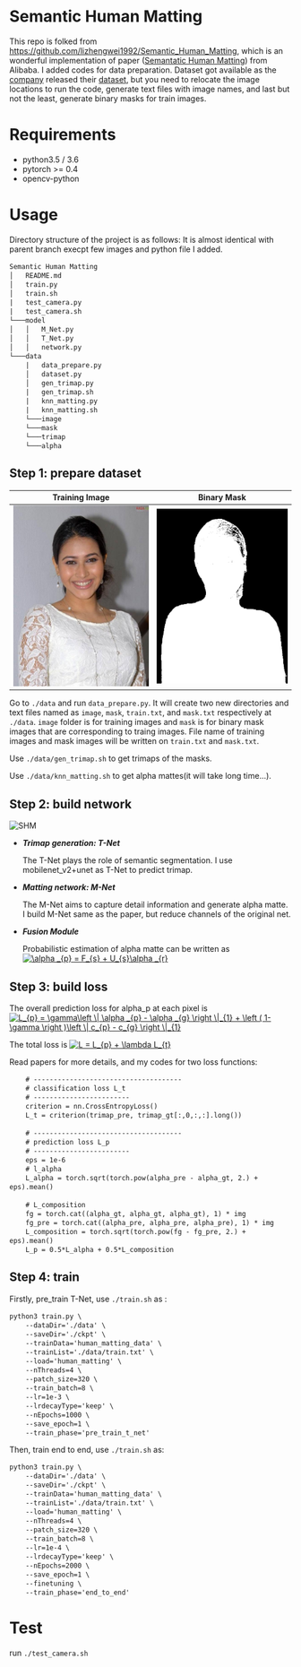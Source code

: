 # Semantic Human Matting
This repo is folked from https://github.com/lizhengwei1992/Semantic_Human_Matting, which is an wonderful implementation of paper ([Semantatic Human Matting](https://arxiv.org/abs/1809.01354)) from Alibaba. I added codes for data preparation. Dataset got available as the [company](http://www.aisegment.com) released their [dataset](https://github.com/aisegmentcn/matting_human_datasets), but you need to relocate the image locations to run the code, generate text files with image names, and last but not the least, generate binary masks for train images.

# Requirements
- python3.5 / 3.6
- pytorch >= 0.4
- opencv-python

# Usage

Directory structure of the project is as follows:
It is almost identical with parent branch execpt few images and python file I added.
```
Semantic Human Matting
│   README.md
│   train.py
│   train.sh
|   test_camera.py
|   test_camera.sh
└───model
│   │   M_Net.py
│   │   T_Net.py
│   │   network.py
└───data
    |	data_prepare.py
    │   dataset.py
    │   gen_trimap.py
    |   gen_trimap.sh
    |   knn_matting.py
    |   knn_matting.sh
    └───image
    └───mask
    └───trimap
    └───alpha
```

## Step 1: prepare dataset

Training Image             |  Binary Mask
:-------------------------:|:-------------------------:
![Ref](https://github.com/jihwan1008/Semantic_Human_Matting/raw/master/Reference.png)  |  ![Mask](https://github.com/jihwan1008/Semantic_Human_Matting/raw/master/Mask.png)

Go to ```./data``` and run ```data_prepare.py```.
It will create two new directories and text files named as ```image```, ```mask```, ```train.txt```, and ```mask.txt``` respectively at ```./data```.
```image``` folder is for training images and ```mask``` is for binary mask images that are corresponding to traing images.
File name of training images and mask images will be written on ```train.txt``` and ```mask.txt```.

Use ```./data/gen_trimap.sh``` to get trimaps of the masks.

Use ```./data/knn_matting.sh``` to get alpha mattes(it will take long time...).

## Step 2: build network

![SHM](https://github.com/lizhengwei1992/Semantic_Human_Matting/raw/master/network.png)


- ***Trimap generation: T-Net***


  The T-Net plays the role of semantic segmentation. I use mobilenet_v2+unet as T-Net to predict trimap.

- ***Matting network: M-Net***


  The M-Net aims to capture detail information and generate alpha matte. I build M-Net same as the paper, but reduce channels of the original net.
  
- ***Fusion Module***

  Probabilistic estimation of alpha matte can be written as <a href="https://www.codecogs.com/eqnedit.php?latex=\alpha&space;_{p}&space;=&space;F_{s}&space;&plus;&space;U_{s}\alpha&space;_{r}" target="_blank"><img src="https://latex.codecogs.com/gif.latex?\alpha&space;_{p}&space;=&space;F_{s}&space;&plus;&space;U_{s}\alpha&space;_{r}" title="\alpha _{p} = F_{s} + U_{s}\alpha _{r}" /></a>


## Step 3: build loss 

The overall prediction loss for alpha_p at each pixel is <a href="https://www.codecogs.com/eqnedit.php?latex=\inline&space;L_{p}&space;=&space;\gamma\left&space;\|&space;\alpha&space;_{p}&space;-&space;\alpha&space;_{g}&space;\right&space;\|_{1}&space;&plus;&space;\left&space;(&space;1-\gamma&space;\right&space;)\left&space;\|&space;c_{p}&space;-&space;c_{g}&space;\right&space;\|_{1}" target="_blank"><img src="https://latex.codecogs.com/gif.latex?\inline&space;L_{p}&space;=&space;\gamma\left&space;\|&space;\alpha&space;_{p}&space;-&space;\alpha&space;_{g}&space;\right&space;\|_{1}&space;&plus;&space;\left&space;(&space;1-\gamma&space;\right&space;)\left&space;\|&space;c_{p}&space;-&space;c_{g}&space;\right&space;\|_{1}" title="L_{p} = \gamma\left \| \alpha _{p} - \alpha _{g} \right \|_{1} + \left ( 1-\gamma \right )\left \| c_{p} - c_{g} \right \|_{1}" /></a>

The total loss is <a href="https://www.codecogs.com/eqnedit.php?latex=\inline&space;L&space;=&space;L_{p}&space;&plus;&space;\lambda&space;L_{t}" target="_blank"><img src="https://latex.codecogs.com/gif.latex?\inline&space;L&space;=&space;L_{p}&space;&plus;&space;\lambda&space;L_{t}" title="L = L_{p} + \lambda L_{t}" /></a>

Read papers for more details, and my codes for two loss functions:
```
    # -------------------------------------
    # classification loss L_t
    # ------------------------
    criterion = nn.CrossEntropyLoss()
    L_t = criterion(trimap_pre, trimap_gt[:,0,:,:].long())

    # -------------------------------------
    # prediction loss L_p
    # ------------------------
    eps = 1e-6
    # l_alpha
    L_alpha = torch.sqrt(torch.pow(alpha_pre - alpha_gt, 2.) + eps).mean()

    # L_composition
    fg = torch.cat((alpha_gt, alpha_gt, alpha_gt), 1) * img
    fg_pre = torch.cat((alpha_pre, alpha_pre, alpha_pre), 1) * img
    L_composition = torch.sqrt(torch.pow(fg - fg_pre, 2.) + eps).mean()
    L_p = 0.5*L_alpha + 0.5*L_composition
```




## Step 4: train

Firstly, pre_train T-Net, use ```./train.sh``` as :

```
python3 train.py \
	--dataDir='./data' \
	--saveDir='./ckpt' \
	--trainData='human_matting_data' \
	--trainList='./data/train.txt' \
	--load='human_matting' \
	--nThreads=4 \
	--patch_size=320 \
	--train_batch=8 \
	--lr=1e-3 \
	--lrdecayType='keep' \
	--nEpochs=1000 \
	--save_epoch=1 \
	--train_phase='pre_train_t_net'

```
Then, train end to end, use ```./train.sh``` as:
```
python3 train.py \
	--dataDir='./data' \
	--saveDir='./ckpt' \
	--trainData='human_matting_data' \
	--trainList='./data/train.txt' \
	--load='human_matting' \
	--nThreads=4 \
	--patch_size=320 \
	--train_batch=8 \
	--lr=1e-4 \
	--lrdecayType='keep' \
	--nEpochs=2000 \
	--save_epoch=1 \
	--finetuning \
	--train_phase='end_to_end'

```
# Test
  
  run ```./test_camera.sh```




